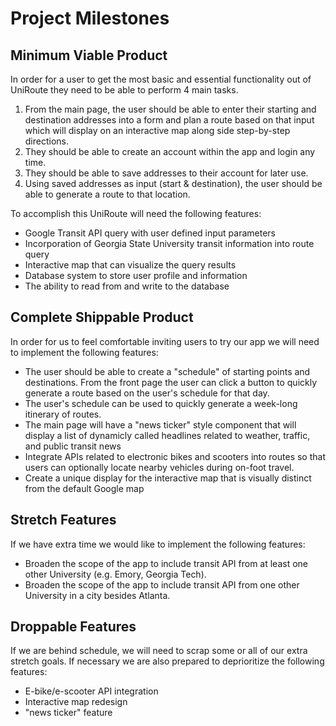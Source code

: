 # Project Milestones

## Minimum Viable Product

In order for a user to get the most basic and essential functionality out of UniRoute they need to be able to perform 4 main tasks.

1. From the main page, the user should be able to enter their starting and destination addresses into a form and plan a route based on that input which will display on an interactive map along side step-by-step directions.
2. They should be able to create an account within the app and login any time.
3. They should be able to save addresses to their account for later use.
4. Using saved addresses as input (start & destination), the user should be able to generate a route to that location.

To accomplish this UniRoute will need the following features:

- Google Transit API query with user defined input parameters
- Incorporation of Georgia State University transit information into route query
- Interactive map that can visualize the query results
- Database system to store user profile and information
- The ability to read from and write to the database

## Complete Shippable Product

In order for us to feel comfortable inviting users to try our app we will need to implement the following features:

- The user should be able to create a "schedule" of starting points and destinations. From the front page the user can click a button to quickly generate a route based on the user's schedule for that day.
- The user's schedule can be used to quickly generate a week-long itinerary of routes.
- The main page will have a "news ticker" style component that will display a list of dynamicly called headlines related to weather, traffic, and public transit news
- Integrate APIs related to electronic bikes and scooters into routes so that users can optionally locate nearby vehicles during on-foot travel.
- Create a unique display for the interactive map that is visually distinct from the default Google map

## Stretch Features

If we have extra time we would like to implement the following features:

- Broaden the scope of the app to include transit API from at least one other University (e.g. Emory, Georgia Tech).
- Broaden the scope of the app to include transit API from one other University in a city besides Atlanta.

## Droppable Features

If we are behind schedule, we will need to scrap some or all of our extra stretch goals. If necessary we are also prepared to deprioritize the following features:

- E-bike/e-scooter API integration
- Interactive map redesign
- "news ticker" feature
